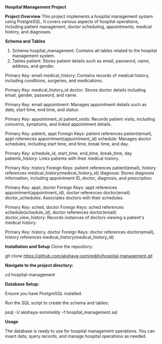 **Hospital Management Project**

**Project Overview**
This project implements a hospital management system using PostgreSQL. It covers various aspects of hospital operations, including patient management, doctor scheduling, 
appointments, medical history, and diagnoses.

**Schema and Tables**
1. Schema
hospital_management: Contains all tables related to the hospital management system.
2. Tables
patient: Stores patient details such as email, password, name, address, and gender.

Primary Key: email
medical_history: Contains records of medical history, including conditions, surgeries, and medications.

Primary Key: medical_history_id
doctor: Stores doctor details including email, gender, password, and name.

Primary Key: email
appointment: Manages appointment details such as date, start time, end time, and status.

Primary Key: appointment_id
patient_visits: Records patient visits, including concerns, symptoms, and linked appointment details.

Primary Key: patient, appt
Foreign Keys: patient references patient(email), appt references appointment(appointment_id)
schedule: Manages doctor schedules, including start time, end time, break time, and day.

Primary Key: schedule_id, start_time, end_time, break_time, day
patients_history: Links patients with their medical history.

Primary Key: history
Foreign Keys: patient references patient(email), history references medical_history(medical_history_id)
diagnose: Stores diagnosis information, including appointment ID, doctor, diagnosis, and prescription.

Primary Key: appt, doctor
Foreign Keys: appt references appointment(appointment_id), doctor references doctor(email)
doctor_schedules: Associates doctors with their schedules.

Primary Key: sched, doctor
Foreign Keys: sched references schedule(schedule_id), doctor references doctor(email)
doctor_view_history: Records instances of doctors viewing a patient's medical history.

Primary Key: history, doctor
Foreign Keys: doctor references doctor(email), history references medical_history(medical_history_id)

**Installation and Setup**
Clone the repository:

git clone https://github.com/akshaya-somireddy/hospital-management.git

**Navigate to the project directory:**

cd hospital-management

**Database Setup:**

Ensure you have PostgreSQL installed.

Run the SQL script to create the schema and tables:

psql -U akshaya-somireddy -f hospital_management.sql

**Usage**

The database is ready to use for hospital management operations. You can insert data, query records, and manage hospital operations as needed.
